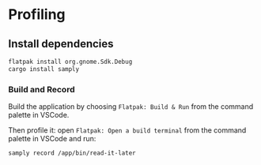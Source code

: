 # Profiling

## Install dependencies

```bash
flatpak install org.gnome.Sdk.Debug
cargo install samply
```

### Build and Record

Build the application by choosing `Flatpak: Build & Run` from the command palette in VSCode.

Then profile it: open `Flatpak: Open a build terminal` from the command palette in VSCode and run:

```bash
samply record /app/bin/read-it-later
```
